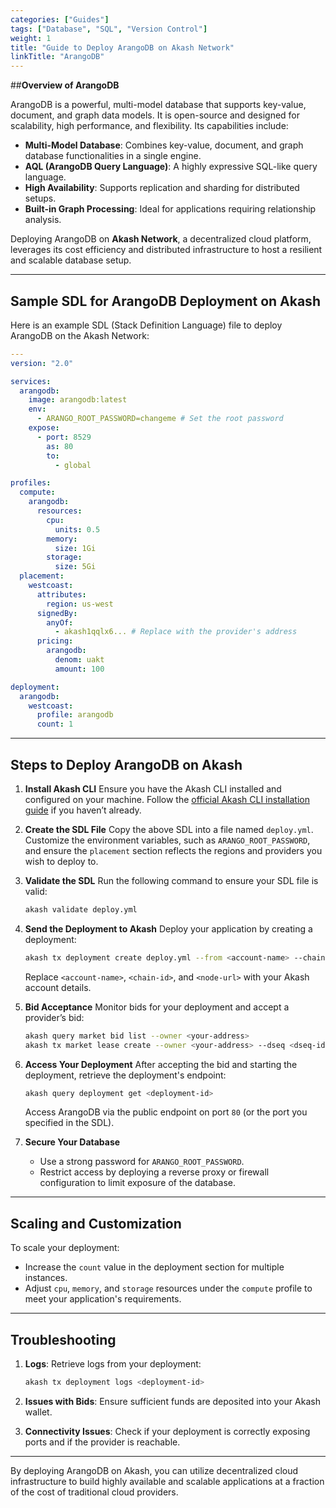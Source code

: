 ```yaml
---
categories: ["Guides"]
tags: ["Database", "SQL", "Version Control"]
weight: 1
title: "Guide to Deploy ArangoDB on Akash Network"
linkTitle: "ArangoDB"
---
```



##**Overview of ArangoDB**

ArangoDB is a powerful, multi-model database that supports key-value, document, and graph data models. It is open-source and designed for scalability, high performance, and flexibility. Its capabilities include:

- **Multi-Model Database**: Combines key-value, document, and graph database functionalities in a single engine.
- **AQL (ArangoDB Query Language)**: A highly expressive SQL-like query language.
- **High Availability**: Supports replication and sharding for distributed setups.
- **Built-in Graph Processing**: Ideal for applications requiring relationship analysis.

Deploying ArangoDB on **Akash Network**, a decentralized cloud platform, leverages its cost efficiency and distributed infrastructure to host a resilient and scalable database setup.

---

## **Sample SDL for ArangoDB Deployment on Akash**

Here is an example SDL (Stack Definition Language) file to deploy ArangoDB on the Akash Network:

```yaml
---
version: "2.0"

services:
  arangodb:
    image: arangodb:latest
    env:
      - ARANGO_ROOT_PASSWORD=changeme # Set the root password
    expose:
      - port: 8529
        as: 80
        to:
          - global

profiles:
  compute:
    arangodb:
      resources:
        cpu:
          units: 0.5
        memory:
          size: 1Gi
        storage:
          size: 5Gi
  placement:
    westcoast:
      attributes:
        region: us-west
      signedBy:
        anyOf:
          - akash1qqlx6... # Replace with the provider's address
      pricing:
        arangodb:
          denom: uakt
          amount: 100

deployment:
  arangodb:
    westcoast:
      profile: arangodb
      count: 1
```

---

## **Steps to Deploy ArangoDB on Akash**

1. **Install Akash CLI**
   Ensure you have the Akash CLI installed and configured on your machine. Follow the [official Akash CLI installation guide](#) if you haven’t already.

2. **Create the SDL File**
   Copy the above SDL into a file named `deploy.yml`. Customize the environment variables, such as `ARANGO_ROOT_PASSWORD`, and ensure the `placement` section reflects the regions and providers you wish to deploy to.

3. **Validate the SDL**
   Run the following command to ensure your SDL file is valid:
   ```bash
   akash validate deploy.yml
   ```

4. **Send the Deployment to Akash**
   Deploy your application by creating a deployment:
   ```bash
   akash tx deployment create deploy.yml --from <account-name> --chain-id <chain-id> --node <node-url>
   ```
   Replace `<account-name>`, `<chain-id>`, and `<node-url>` with your Akash account details.

5. **Bid Acceptance**
   Monitor bids for your deployment and accept a provider’s bid:
   ```bash
   akash query market bid list --owner <your-address>
   akash tx market lease create --owner <your-address> --dseq <dseq-id> --from <account-name>
   ```

6. **Access Your Deployment**
   After accepting the bid and starting the deployment, retrieve the deployment's endpoint:
   ```bash
   akash query deployment get <deployment-id>
   ```
   Access ArangoDB via the public endpoint on port `80` (or the port you specified in the SDL).

7. **Secure Your Database**
   - Use a strong password for `ARANGO_ROOT_PASSWORD`.
   - Restrict access by deploying a reverse proxy or firewall configuration to limit exposure of the database.

---

## **Scaling and Customization**

To scale your deployment:
- Increase the `count` value in the deployment section for multiple instances.
- Adjust `cpu`, `memory`, and `storage` resources under the `compute` profile to meet your application's requirements.

---

## **Troubleshooting**

1. **Logs**: Retrieve logs from your deployment:
   ```bash
   akash tx deployment logs <deployment-id>
   ```

2. **Issues with Bids**: Ensure sufficient funds are deposited into your Akash wallet.

3. **Connectivity Issues**: Check if your deployment is correctly exposing ports and if the provider is reachable.

---

By deploying ArangoDB on Akash, you can utilize decentralized cloud infrastructure to build highly available and scalable applications at a fraction of the cost of traditional cloud providers.